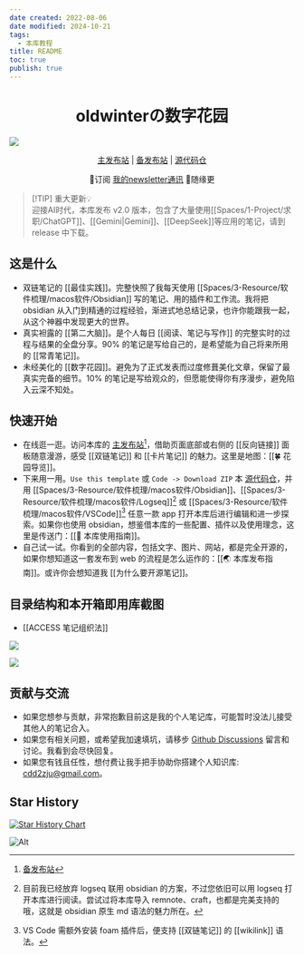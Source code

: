 ```yaml
---
date created: 2022-08-06
date modified: 2024-10-21
tags:
  - 本库教程
title: README
toc: true
publish: true
---
```


<h1 align="center">oldwinterの数字花园</h1>
<img src="https://img.oldwinter.top/202208211431065.svg">
<p align="center">
	<a href="https://garden.oldwinter.top/README">主发布站</a> |
	<a href="https://notes.oldwinter.top/README">备发布站</a> |
	<a href="https://github.com/oldwinter/knowledge-garden">源代码仓</a>
</p>
<p align="center">📩订阅 <a href="https://oldwinter.zhubai.love/">我的newsletter通讯</a> 🛶随缘更</p>

> [!TIP] 重大更新💡  
> 迎接AI时代，本库发布 v2.0 版本，包含了大量使用[[Spaces/1-Project/求职/ChatGPT]]、[[Gemini|Gemini]]、[[DeepSeek]]等应用的笔记，请到 release 中下载。


## 这是什么

- 双链笔记的 [[最佳实践]]。完整快照了我每天使用 [[Spaces/3-Resource/软件梳理/macos软件/Obsidian]] 写的笔记、用的插件和工作流。我将把 obsidian 从入门到精通的过程经验，渐进式地总结记录，也许你能跟我一起，从这个神器中发现更大的世界。
- 真实袒露的 [[第二大脑]]。是个人每日 [[阅读、笔记与写作]] 的完整实时的过程与结果的全盘分享。90% 的笔记是写给自己的，是希望能为自己将来所用的 [[常青笔记]]。
- 未经美化的 [[数字花园]]。避免为了正式发表而过度修葺美化文章，保留了最真实完备的细节。10% 的笔记是写给观众的，但愿能使得你有序漫步，避免陷入云深不知处。

## 快速开始

- 在线逛一逛。访问本库的 [主发布站](https://garden.oldwinter.top/README#%E5%BF%AB%E9%80%9F%E5%BC%80%E5%A7%8B)[^1]，借助页面底部或右侧的 [[反向链接]] 面板随意漫游，感受 [[双链笔记]] 和 [[卡片笔记]] 的魅力。这里是地图：[[🍀 花园导览]]。
- 下来用一用。`Use this template` 或 `Code -> Download ZIP` 本 [源代码仓](https://github.com/oldwinter/knowledge-garden)，并用 [[Spaces/3-Resource/软件梳理/macos软件/Obsidian]]、[[Spaces/3-Resource/软件梳理/macos软件/Logseq]][^2] 或 [[Spaces/3-Resource/软件梳理/macos软件/VSCode]][^3] 任意一款 app 打开本库后进行编辑和进一步探索。如果你也使用 obsidian，想鉴借本库的一些配置、插件以及使用理念，这里是传送门：[[🧰 本库使用指南]]。
- 自己试一试。你看到的全部内容，包括文字、图片、网站，都是完全开源的，如果你想知道这一套发布到 web 的流程是怎么运作的：[[🌏 本库发布指南]]。或许你会想知道我 [[为什么要开源笔记]]。

## 目录结构和本开箱即用库截图

- [[ACCESS 笔记组织法]]

![](https://img.oldwinter.top/白.png)

![](https://img.oldwinter.top/黑.png)

## 贡献与交流

- 如果您想参与贡献，非常抱歉目前这是我的个人笔记库，可能暂时没法儿接受其他人的笔记合入。
- 如果您有相关问题，或希望我加速填坑，请移步 [Github Discussions](https://github.com/oldwinter/knowledge-garden/discussions) 留言和讨论。我看到会尽快回复。
- 如果您有钱且任性，想付费让我手把手协助你搭建个人知识库: cdd2zju@gmail.com。

## Star History

[![Star History Chart](https://api.star-history.com/svg?repos=oldwinter/knowledge-garden&type=Date)](https://star-history.com/#oldwinter/knowledge-garden&Date)

![Alt](https://repobeats.axiom.co/api/embed/2a5fe91fc704e698437055b29741043e12f5771e.svg "Repobeats analytics image")

[^1]: [备发布站](https://notes.oldwinter.top/readme#%E5%BF%AB%E9%80%9F%E5%BC%80%E5%A7%8B)
[^2]: 目前我已经放弃 logseq 联用 obsidian 的方案，不过您依旧可以用 logseq 打开本库进行阅读。尝试过将本库导入 remnote、craft，也都是完美支持的哦，这就是 obsidian 原生 md 语法的魅力所在。
[^3]: VS Code 需额外安装 foam 插件后，便支持 [[双链笔记]] 的 [[wikilink]] 语法。